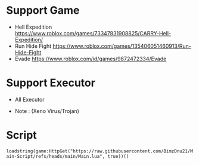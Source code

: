 # Support Game

- Hell Expedition https://www.roblox.com/games/73347831908825/CARRY-Hell-Expedition/
- Run Hide Fight https://www.roblox.com/games/135406051460913/Run-Hide-Fight
- Evade https://www.roblox.com/id/games/9872472334/Evade


# Support Executor
- All Executor 

- Note : (Xeno Virus/Trojan)

# Script

```loadstring(game:HttpGet("https://raw.githubusercontent.com/BimzDnu21/Main-Script/refs/heads/main/Main.lua", true))()```
